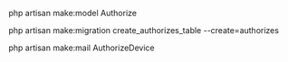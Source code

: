 php artisan make:model Authorize

php artisan make:migration create_authorizes_table --create=authorizes

php artisan make:mail AuthorizeDevice
